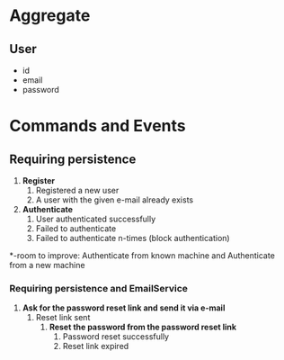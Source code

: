 # Aggregate

## User

* id
* email
* password

# Commands and Events

## Requiring persistence

1. **Register**
   1. Registered a new user
   2. A user with the given e-mail already exists
2. **Authenticate**
   1. User authenticated successfully
   2. Failed to authenticate
   3. Failed to authenticate n-times (block authentication)

*-room to improve: Authenticate from known machine and Authenticate from a new machine

### Requiring persistence and EmailService

1. **Ask for the password reset link and send it via e-mail**
   1. Reset link sent
      1. **Reset the password from the password reset link**
         1. Password reset successfully
         2. Reset link expired
